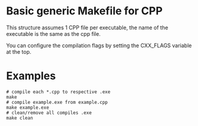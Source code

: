# Basic generic Makefile for CPP

This structure assumes 1 CPP file per executable, the name of the executable is the same as the cpp file.

You can configure the compilation flags by setting the CXX_FLAGS variable at the top.

# Examples

```shell
# compile each *.cpp to respective .exe
make
# compile example.exe from example.cpp
make example.exe
# clean/remove all compiles .exe
make clean
```
